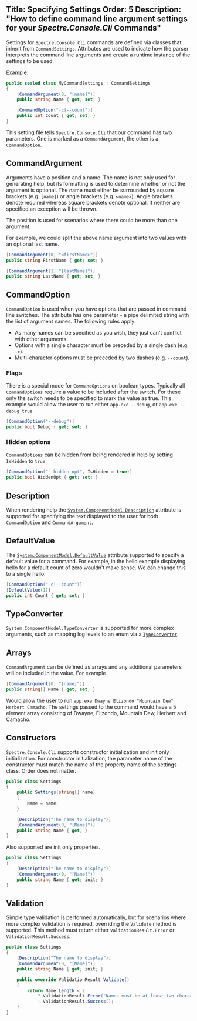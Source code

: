 Title: Specifying Settings
Order: 5
Description: "How to define command line argument settings for your *Spectre.Console.Cli* Commands"
---

Settings for `Spectre.Console.Cli` commands are defined via classes that inherit from `CommandSettings`. Attributes are used to indicate how the parser interprets the command line arguments and create a runtime instance of the settings to be used.

Example:

```csharp
public sealed class MyCommandSettings : CommandSettings
{
    [CommandArgument(0, "[name]")]
    public string Name { get; set; }

    [CommandOption("-c|--count")]
    public int Count { get; set; }
}
```

This setting file tells `Spectre.Console.Cli` that our command has two parameters. One is marked as a `CommandArgument`, the other is a `CommandOption`.

## CommandArgument

Arguments have a position and a name. The name is not only used for generating help, but its formatting is used to determine whether or not the argument is optional. The name must either be surrounded by square brackets (e.g. `[name]`) or angle brackets (e.g. `<name>`). Angle brackets denote required whereas square brackets denote optional. If neither are specified an exception will be thrown.

The position is used for scenarios where there could be more than one argument.

For example, we could split the above name argument into two values with an optional last name.

```csharp
[CommandArgument(0, "<firstName>")]
public string FirstName { get; set; }

[CommandArgument(1, "[lastName]")]
public string LastName { get; set; }
```

## CommandOption

`CommandOption` is used when you have options that are passed in command line switches. The attribute has one parameter - a pipe delimited string with the list of argument names. The following rules apply:

* As many names can be specified as you wish, they just can't conflict with other arguments.
* Options with a single character must be preceded by a single dash (e.g. `-c`).
* Multi-character options must be preceded by two dashes (e.g. `--count`).

### Flags

There is a special mode for `CommandOptions` on boolean types. Typically all `CommandOptions` require a value to be included after the switch. For these only the switch needs to be specified to mark the value as true. This example would allow the user to run either `app.exe --debug`, or `app.exe --debug true`.

```csharp
[CommandOption("--debug")]
public bool Debug { get; set; }
```

### Hidden options

`CommandOptions` can be hidden from being rendered in help by setting `IsHidden` to `true`.

```csharp
[CommandOption("--hidden-opt", IsHidden = true)]
public bool HiddenOpt { get; set; }
```

## Description

When rendering help the [`System.ComponentModel.Description`](https://docs.microsoft.com/en-us/dotnet/api/system.componentmodel.descriptionattribute?view=net-5.0) attribute is supported for specifying the text displayed to the user for both `CommandOption` and `CommandArgument`.

## DefaultValue

The [`System.ComponentModel.DefaultValue`](https://docs.microsoft.com/en-us/dotnet/api/system.componentmodel.defaultvalueattribute?view=net-5.0) attribute supported to specify a default value for a command. For example, in the hello example displaying hello for a default count of zero wouldn't make sense. We can change this to a single hello:

```csharp
[CommandOption("-c|--count")]
[DefaultValue(1)]
public int Count { get; set; }
```

## TypeConverter

`System.ComponentModel.TypeConverter` is supported for more complex arguments, such as mapping log levels to an enum via a [`TypeConverter`](https://docs.microsoft.com/en-us/dotnet/api/system.componentmodel.typeconverter?view=net-5.0).

## Arrays

`CommandArgument` can be defined as arrays and any additional parameters will be included in the value. For example

```csharp
[CommandArgument(0, "[name]")]
public string[] Name { get; set; }
```

Would allow the user to run `app.exe Dwayne Elizondo "Mountain Dew" Herbert Camacho`. The settings passed to the command would have a 5 element array consisting of Dwayne, Elizondo, Mountain Dew, Herbert and Camacho.

## Constructors

`Spectre.Console.Cli` supports constructor initialization and init only initialization. For constructor initialization, the parameter name of the constructor must match the name of the property name of the settings class. Order does not matter.

```csharp
public class Settings
{
    public Settings(string[] name)
    {
        Name = name;
    }

    [Description("The name to display")]
    [CommandArgument(0, "[Name]")]
    public string Name { get; }
}
```

Also supported are init only properties.

```csharp
public class Settings
{
    [Description("The name to display")]
    [CommandArgument(0, "[Name]")]
    public string Name { get; init; }
}
```

## Validation

Simple type validation is performed automatically, but for scenarios where more complex validation is required, overriding the `Validate` method is supported. This method must return either `ValidationResult.Error` or `ValidationResult.Success`.

```csharp
public class Settings
{
    [Description("The name to display")]
    [CommandArgument(0, "[Name]")]
    public string Name { get; init; }

    public override ValidationResult Validate()
    {
        return Name.Length < 2
            ? ValidationResult.Error("Names must be at least two characters long")
            : ValidationResult.Success();
    }
}
```
